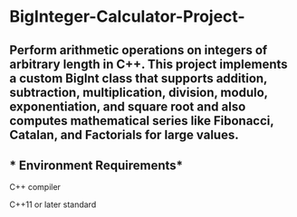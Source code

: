 # BigInteger-Calculator-Project-
Perform arithmetic operations on integers of arbitrary length in C++. This project implements a custom BigInt class that supports addition, subtraction, multiplication, division, modulo, exponentiation, and square root and also computes mathematical series like Fibonacci, Catalan, and Factorials for large values.
---
## * Environment Requirements*
C++ compiler 

C++11 or later standard
